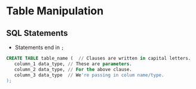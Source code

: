 # Table Manipulation

## SQL Statements

* Statements end in `;`

```sql
CREATE TABLE table_name (  // Clauses are written in capital letters.
   column_1 data_type, // These are parameters.
   column_2 data_type, // For the above clause.
   column_3 data_type  // We're passing in colum name/type.
);
```



